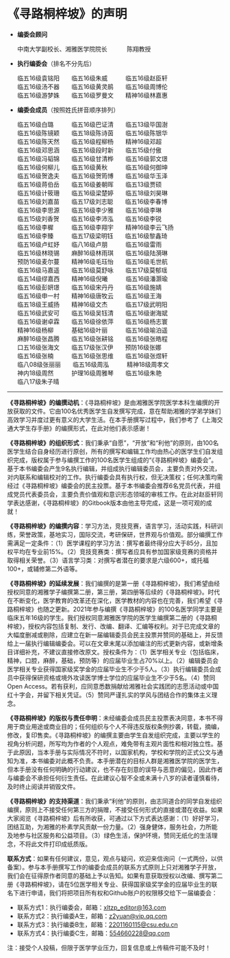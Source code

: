 # 《寻路桐梓坡》的声明

+ **编委会顾问**

    中南大学副校长、湘雅医学院院长&emsp;&emsp;&emsp;&nbsp;陈翔教授

+ **执行编委会**（排名不分先后）

    临五16级袁铭阳&emsp;&emsp;临五16级朱威&emsp;&emsp;&emsp;临五16级赵臣轩    
    临五16级汤不器&emsp;&emsp;临五16级黄灵鹃&emsp;&emsp;临五16级周博伦    
    临五16级游梦姝&emsp;&emsp;临五16级罗曼文&emsp;&emsp;精神16级林嘉惠

+ **编委会成员**（按照姓氏拼音顺序排列）

    临五16级白璐&emsp;&emsp;&emsp;临五16级巴证清&emsp;&emsp;临五13级毕国澍    
    临五16级陈镜颖&emsp;&emsp;临五18级陈诗茵&emsp;&emsp;临五16级陈银华    
    临五16级陈天然&emsp;&emsp;临五16级程柳杨&emsp;&emsp;精神16级邓超    
    临五16级邓思涵&emsp;&emsp;临五16级段时新&emsp;&emsp;临五15级付傲    
    临五16级冯韬锦&emsp;&emsp;临五16级甘清桦&emsp;&emsp;临五16级郭文璟    
    临五16级何柳儿&emsp;&emsp;临五16级黄秋&emsp;&emsp;&emsp;临五16级何御坤    
    临五16级贺逸夫&emsp;&emsp;临五16级贺筠博&emsp;&emsp;临五16级华玉泽    
    临五16级蒋伯岳&emsp;&emsp;临五16级姜朝晖&emsp;&emsp;临五13级贾硕    
    临五16级计筱珊&emsp;&emsp;临五16级梁楚婷&emsp;&emsp;临五18级刘昊琳    
    临五16级刘嘉苗&emsp;&emsp;临五17级刘志聪&emsp;&emsp;临五16级李春博    
    临五16级李思源&emsp;&emsp;临五16级李少雅&emsp;&emsp;临五16级李琳    
    临五15级刘香贺&emsp;&emsp;临五16级李沛泓&emsp;&emsp;临五16级李锐      
    临五16级李樨&emsp;&emsp;&emsp;临五16级李翔宇&emsp;&emsp;精神16级李云飞扬&emsp;&emsp;     
    临五16级李臻&emsp;&emsp;&emsp;临五17级梁明钰&emsp;&emsp;临五16级黎鑫琦    
    临五16级卢虹妤&emsp;&emsp;临八16级卢朋&emsp;&emsp;&emsp;临五16级雷雨    
    临五16级林晓锡&emsp;&emsp;麻醉16级林雨琪&emsp;&emsp;临五16级陆漪琳    
    预防16级麦尔蔓&emsp;&emsp;精神16级毛珏怡&emsp;&emsp;临五16级毛世航&emsp;&emsp;     
    临五16级马嘉遥&emsp;&emsp;临五16级莫舒咏&emsp;&emsp;临五17级莫郁瑶&emsp;&emsp;     
    临五14级缪嘉西&emsp;&emsp;精神16级倪曦&emsp;&emsp;&emsp;临五16级潘灏瑜    
    临五16级彭妍璟&emsp;&emsp;临五16级宋丹丹&emsp;&emsp;临五16级施婧    
    临五16级申一村&emsp;&emsp;精神16级唐牧云&emsp;&emsp;临五16级王海    
    临五18级王威扬&emsp;&emsp;精神16级文杰&emsp;&emsp;&emsp;临五17级武明阳    
    临五16级武安可&emsp;&emsp;临五16级吴钰清&emsp;&emsp;临五16级谢海斌    
    临五16级谢卓霖&emsp;&emsp;临五16级徐依萍&emsp;&emsp;临五16级杨志寰    
    精神16级杨柳&emsp;&emsp;&emsp;基础16级叶丽&emsp;&emsp;&emsp;临五16级喻泊遥    
    麻醉16级张昌腾&emsp;&emsp;临五16级张耕铭&emsp;&emsp;临五16级张皓程    
    口五16级张海文&emsp;&emsp;临五17级张汉伊&emsp;&emsp;预防16级张娜    
    临五16级张楠&emsp;&emsp;&emsp;临五16级张思维&emsp;&emsp;临五16级张煜轩    
    临八08级张丽丽&emsp;&emsp;临五16级周泓&emsp;&emsp;&emsp;精神18级周孝文    
    神内18级周然&emsp;&emsp;&emsp;护理16级周雅琴&emsp;&emsp;临五16级朱艳    
    临八17级朱子晴

----

**《寻路桐梓坡》的编撰动机**：《寻路桐梓坡》是由湘雅医学院医学本科生编撰的开放获取的文件。它由100名优秀医学生自发撰写完成，意在帮助湘雅的学弟学妹们高效学习并度过更有意义的大学生活。在本手册撰写过程中，我们参考了《上海交通大学生存手册》的编撰形式，在此对他们表示感谢！

**《寻路桐梓坡》的组织形式**：我们秉承“自愿”，“开放”和“利他”的原则，由100名医学生结合自身经历进行原创，所有的撰写和编辑工作均由热心的医学生们自发组织完成，版权属于参与编撰工作的100名医学生组成的“《寻路桐梓坡》编委会”。基于本书编委会产生9名执行编辑，并组成执行编辑委员会，主要负责对外交流，对内联系和编辑校对的工作。执行编委会具有执行权，但无决策权；任何决策均需经过《寻路桐梓坡》编委会的民主投票。基于本书编委会推荐6名党员代表，并组成党员代表委员会，主要负责价值观和意识形态领域的审核工作。在此对赵臣轩同学表达感谢，《寻路桐梓坡》的Gitbook版本由他主导完成，这是一项可观的成就！

**《寻路桐梓坡》的编撰内容**：学习方法，竞技竞赛，语言学习，活动实践，科研训练，荣誉政策，基地实习，国际交流，考研保研，世界观与价值观。部分编撰工作需满足一定条件：（1）医学课程的学习方法：撰写者最终得分应大于85分，且加权平均在专业前15%。（2）竞技竞赛类：撰写者应具有参加国家级竞赛的资格并取得相关荣誉。（3）语言学习类：对撰写者潜在的要求是六级600+，或托福100+，或辅修第二外语等。

**《寻路桐梓坡》的延续发展**：我们编撰的是第一册《寻路桐梓坡》，我们希望由经授权同意的湘雅学子编撰第二册，第三册，第四册等后续的《寻路桐梓坡》。时代在不断变化，医学教育的改革还在深化，医学教材的内容也在完善，我们希望《寻路桐梓坡》也随之更新。2021年参与编撰《寻路桐梓坡》的100名医学同学主要是临床五年16级的学生。我们授权同意湘雅医学院的医学生编撰第二册的《寻路桐梓坡》，授权内容包括复制、发行、改编、翻译、汇编等权利。对于已完成文章的大幅度删减或剔除，应建立在新一届编辑委员会民主投票并赞同的基础上，并反馈给上一届执行编辑编委会。可以在文章末尾以添加编注的形式更新内容，或新增条目详细补充，不建议直接修改原文。授权条件为：（1）医学相关专业（包括临床，精神，口腔，麻醉，基础，预防等）的应届毕业生占70%以上。（2）编辑委员会医学相关专业获得国家级奖学金的应届毕业生不少于5人。（3）执行编辑委员会成员中获得保研资格或境外攻读医学博士学位的应届毕业生不少于5名。（4）赞同Open Access。若有获利，应同意悉数捐献给湘雅社会实践团的志愿活动或中国红十字会，并留下相关凭证。（5）赞同严谨扎实的学风与团结合作的集体主义理念。

**《寻路桐梓坡》的版权与责任申明**：未经编委会成员民主投票表决同意，本书不得用于商业用途或商业目的；任何组织与个人不得违反版权条例抄袭，转载，摘编，修改，复印售卖。《寻路桐梓坡》的编撰主要由学生自发组织完成，主要以学生的视角分析问题，所写均为作者的个人观点，难免带有主观片面性和相对独立性。基于此原因，当本手册与实际情况不符时，以国家机构，学校和学院的正式公文与通知为准，本书编委对此概不负责。本手册潜在的目标人群是湘雅医学院的医学生，但本手册没有任何明确的行动建议，也不存在刻意的误导与恶意的偏见，因此作者与编委会不承担任何衍生责任。在此建议心智不全或未满十八岁的读者谨慎看待，及时终止阅读并销毁文件。

**《寻路桐梓坡》的支持渠道**：我们秉承“利他”的原则，由志同道合的同学自发组织编撰，原则上不接受任何第三方的捐赠，不接受任何形式的直接或潜在收益。如果大家阅览《寻路桐梓坡》后有所收获，可通过以下方式表达感谢：（1）好好学习，团结互助，为湘雅的朴素学风贡献一份力量。（2）强身健体，服务社会，力所能及地参与社区服务和公益项目。（3）绿色生活，保护环境，赞同无纸化的生活理念，不将此文件打印成纸质版。

**联系方式**：如果有任何建议，意见，观点与疑问，欢迎来信询问（一式两份，以供备案）。参与本手册撰写工作的编委会成员的联系方式原则上只对湘雅学子开放，我们会在征得原作者同意的基础上予以告知。如果有意获取授权以改编、撰写第二册《寻路桐梓坡》，请在5位医学相关专业、获得国家级奖学金的应届毕业生的联名下进行申请，我们将把项目所有权和Github账户的权限移交给下一届编委会：

+ 联系方式1：执行编委会，邮箱：xltzp_editor@163.com    
+ 联系方式2：执行编委A生，邮箱：z2yuan@vip.qq.com    
+ 联系方式3：执行编委B生，邮箱：2201160115@csu.edu.cn    
+ 联系方式4：执行编委C生，邮箱：554660228@qq.com

注：接受个人投稿，但限于医学学业压力，回复信息或上传稿件可能不及时！